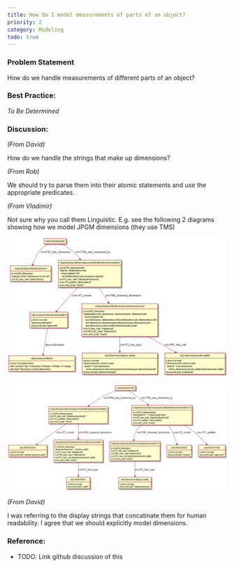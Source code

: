 ```yaml
---
title: How do I model measurements of parts of an object?
priority: 2
category: Modeling
todo: true
---
```

### Problem Statement

 How do we handle measurements of different parts of an object?

### Best Practice:

*To Be Determined*

### Discussion:


*(From David)*

How do we handle the strings that make up dimensions?

*(From Rob)*

We should try to parse them into their atomic statements and use the appropriate predicates.

*(From Vladimir)*

Not sure why you call them Linguistic.  E.g. see the following 2 diagrams showing how we model JPGM dimensions (they use TMS)

![](images/dimensions.png)

![](images/dimensions-exceptions.png)

*(From David)*

I was referring to the display strings that concatinate them for human readability.  I agree that we should explicitly model dimensions.

### Reference:

* TODO:  Link github discussion of this
